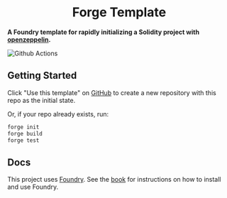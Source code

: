 # <h1 align="center"> Forge Template </h1>

**A Foundry template for rapidly initializing a Solidity project with [openzeppelin](https://github.com/OpenZeppelin/openzeppelin-contracts).**

![Github Actions](https://github.com/coolcode/forge-openzeppelin-template/workflows/CI/badge.svg)

## Getting Started

Click "Use this template" on [GitHub](https://github.com/coolcode/forge-openzeppelin-template) to create a new repository with this repo as the initial state.

Or, if your repo already exists, run:
```sh
forge init
forge build
forge test
```

## Docs

This project uses [Foundry](https://getfoundry.sh). See the [book](https://book.getfoundry.sh/getting-started/installation.html) for instructions on how to install and use Foundry.
